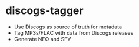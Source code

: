 # discogs-tagger

- Use Discogs as source of truth for metadata
- Tag MP3s/FLAC with data from Discogs releases
- Generate NFO and SFV
